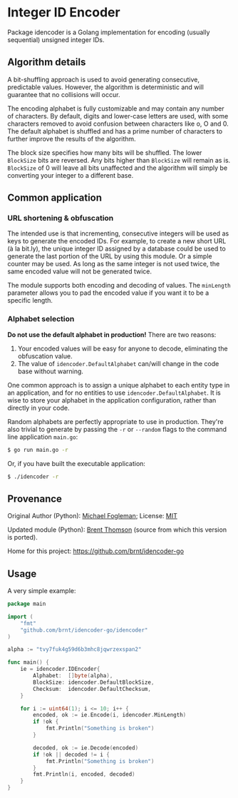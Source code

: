 Integer ID Encoder
===================

[//]: # "insert package idencoder/idencoder.go"

Package idencoder is a Golang implementation for encoding (usually sequential) unsigned integer IDs.

## Algorithm details

A bit-shuffling approach is used to avoid generating consecutive, predictable
values. However, the algorithm is deterministic and will guarantee that no
collisions will occur.

The encoding alphabet is fully customizable and may contain any number of
characters. By default, digits and lower-case letters are used, with some
characters removed to avoid confusion between characters like o, O and 0. The
default alphabet is shuffled and has a prime number of characters to further
improve the results of the algorithm.

The block size specifies how many bits will be shuffled. The lower `BlockSize`
bits are reversed. Any bits higher than `BlockSize` will remain as is.
`BlockSize` of 0 will leave all bits unaffected and the algorithm will simply
be converting your integer to a different base.

## Common application

### URL shortening & obfuscation
The intended use is that incrementing, consecutive integers will be used as
keys to generate the encoded IDs. For example, to create a new short URL (à la
bit.ly), the unique integer ID assigned by a database could be used to generate
the last portion of the URL by using this module. Or a simple counter may be
used. As long as the same integer is not used twice, the same encoded value
will not be generated twice.

The module supports both encoding and decoding of values. The `minLength`
parameter allows you to pad the encoded value if you want it to be a specific
length.

### Alphabet selection
**Do not use the default alphabet in production!** There are two reasons:

1. Your encoded values will be easy for anyone to decode, eliminating the obfuscation value.
2. The value of `idencoder.DefaultAlphabet` can/will change in the code base without warning.

One common approach is to assign a unique alphabet to each entity type in an application, and for no entities to use `idencoder.DefaultAlphabet`. It is wise to store your alphabet in the application configuration, rather than directly in your code.

Random alphabets are perfectly appropriate to use in production. They're also trivial to generate by passing the `-r` or `--random` flags to the command line application `main.go`:

```sh
$ go run main.go -r
```

Or, if you have built the executable application:

```sh
$ ./idencoder -r
```

## Provenance

Original Author (Python): [Michael Fogleman](http://code.activestate.com/recipes/576918/);
License: [MIT](https://opensource.org/licenses/MIT)

Updated module (Python): [Brent Thomson](https://github.com/brnt/idencoder) (source from which this version is ported).

Home for this project: https://github.com/brnt/idencoder-go

[//]: # "insert-end"

## Usage

A very simple example:

```go
package main

import (
    "fmt"
    "github.com/brnt/idencoder-go/idencoder"
)

alpha := "tvy7fuk4g59d6b3mhc8jqwrzexspan2"

func main() {
	ie = idencoder.IDEncoder{
		Alphabet:  []byte(alpha),
		BlockSize: idencoder.DefaultBlockSize,
		Checksum:  idencoder.DefaultChecksum,
	}

	for i := uint64(1); i <= 10; i++ {
		encoded, ok := ie.Encode(i, idencoder.MinLength)
		if !ok {
			fmt.Println("Something is broken")
		}

		decoded, ok := ie.Decode(encoded)
		if !ok || decoded != i {
			fmt.Println("Something is broken")
		}
		fmt.Println(i, encoded, decoded)
    }
}
```
